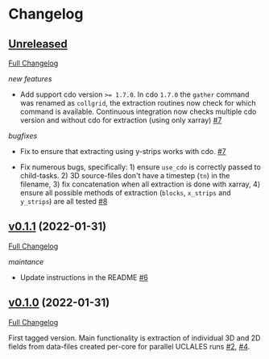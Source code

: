 # Changelog


## [Unreleased](https://github.com/leifdenby/uclales-utils/tree/HEAD)

[Full Changelog](https://github.com/convml/convml_tt/compare/...v0.1.1)

*new features*

- Add support cdo version `>= 1.7.0`. In cdo `1.7.0` the `gather` command was
  renamed as `collgrid`, the extraction routines now check for which command is
  available. Continuous integration now checks multiple cdo version and without
  cdo for extraction (using only xarray)
  [\#7](https://github.com/leifdenby/uclales-utils/pull/7)

*bugfixes*

- Fix to ensure that extracting using y-strips works with cdo.
  [\#7](https://github.com/leifdenby/uclales-utils/pull/7)

- Fix numerous bugs, specifically: 1) ensure `use_cdo` is correctly passed to
  child-tasks. 2) 3D source-files don't have a timestep (`tn`) in the filename,
  3) fix concatenation when all extraction is done with xarray, 4) ensure all
  possible methods of extraction (`blocks`, `x_strips` and `y_strips`) are all
  tested [\#8](https://github.com/leifdenby/uclales-utils/pull/8)


## [v0.1.1](https://github.com/leifdenby/uclales-utils/tree/v0.1.1) (2022-01-31)

[Full Changelog](https://github.com/convml/convml_tt/compare/v0.1.1...v0.1.0)

*maintance*

- Update instructions in the README [\#6](https://github.com/leifdenby/uclales-utils/pull/6)


## [v0.1.0](https://github.com/leifdenby/uclales-utils/tree/v0.1.0) (2022-01-31)

[Full Changelog](https://github.com/convml/convml_tt/compare/...v0.1.0)

First tagged version. Main functionality is extraction of individual 3D and 2D
fields from data-files created per-core for parallel UCLALES runs
[\#2](https://github.com/leifdenby/uclales-utils/pull/2),
[\#4](https://github.com/leifdenby/uclales-utils/pull/4).
